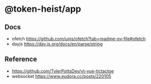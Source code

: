 # @token-heist/app

## Docs
- ofetch https://github.com/unjs/ofetch?tab=readme-ov-file#ofetch
- dayjs https://day.js.org/docs/en/parse/string





## Reference
- https://github.com/TylerPottsDev/yt-vue-tictactoe
- websocket https://www.eudora.cc/posts/220105